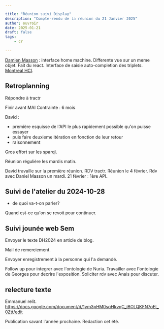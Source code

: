 ```yaml
---

title: "Réunion suivi Display"
description: "Compte-rendu de la réunion du 21 Janvier 2025"
author: ouvroir
date: 2025-01-21
draft: false
tags:
    - cr 
    
---
```


[Damien Masson](https://diro.umontreal.ca/repertoire-departement/professeurs/professeur/in/in37834/sg/Damien%20Masson/) : interface home machine. Differente vue sur un meme objet. Fait du react. 
Interface de saisie auto-completion des triplets. [Montreal HCI](https://hci.iro.umontreal.ca/). 

## Retroplanning

Répondre à tractr

Finir avant MAI
Contrainte : 6 mois 

David : 
- première esquisse de l'API le plus rapidement possible qu'on puisse essayer
- puis faire deuxieme itération en fonction de leur retour 
- raisonnement

Gros effort sur les sparql. 

Réunion régulière les mardis matin. 

David travaille sur la première réunion. 
RDV tractr. 
Réunion le 4 février. 
Rdv avec Daniel Masson un mardi. 
21 février : 1ère API. 

## Suivi de l'atelier du 2024-10-28

- de quoi va-t-on parler?

Quand est-ce qu'on se revoit pour continuer. 

## Suivi jounée web Sem

Envoyer le texte DH2024 en article de blog. 

Mail de remerciement. 

Envoyer enregistrement à la personne qui l'a demandé. 

Follow up pour integrer avec l'ontologie de Nuria. 
Travailler avec l'ontologie de Georges pour decrire l'exposition. 
Soliciter rdv avec Anais pour discuter. 

## relecture texte
Emmanuel relit. 
https://docs.google.com/document/d/1ym3pHM0sqHkvqC_iBOLQKFN7oEt_0Ztt/edit

Publication savant l'année prochaine. 
Redaction cet été. 